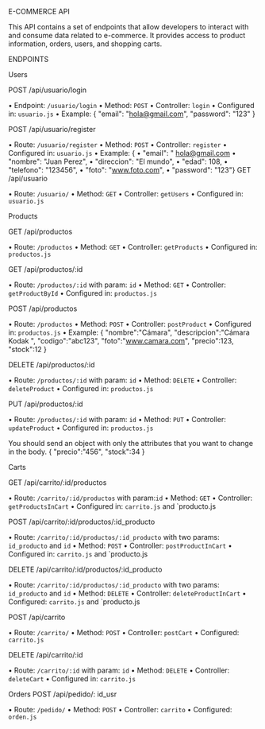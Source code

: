 E-COMMERCE API

This API contains a set of endpoints that allow developers to interact with and consume data related to e-commerce. It provides access to product information, orders, users, and shopping carts.

ENDPOINTS


Users

POST /api/usuario/login

•	Endpoint: `/usuario/login`
•	Method: `POST`
•	Controller: `login`
•	Configured in: ` usuario.js `
•	Example:
{
  "email": "hola@gmail.com",
  "password": "123"
}

POST /api/usuario/register

•	Route: `/usuario/register`
•	Method: `POST`
•	Controller: `register`
•	Configured in: ` usuario.js `
•	Example:
{
•	  "email": " hola@gmail.com
•	  "nombre": "Juan Perez",
•	  "direccion": "El mundo",
•	  "edad": 108,
•	  "telefono": "123456",
•	  "foto": "www.foto.com",
•	  "password": "123"}
GET /api/usuario

•	Route: `/usuario/`
•	Method: `GET`
•	Controller: `getUsers`
•	Configured in: `usuario.js`


Products

GET /api/productos

•	Route: `/productos`
•	Method: `GET`
•	Controller: `getProducts` 
•	Configured in: ` productos.js `

GET /api/productos/:id

•	Route: `/productos/:id` with param: `id`
•	Method: `GET`
•	Controller: `getProductById`
•	Configured in: ` productos.js `

POST /api/productos

•	Route: `/productos` 
•	Method: `POST`
•	Controller: `postProduct`
•	Configured in: ` productos.js `
•	Example:
{
  "nombre":"Cámara",
  "descripcion":"Cámara Kodak ",
  "codigo":"abc123",
  "foto":"www.camara.com",
  "precio":123,
  "stock":12
}

DELETE /api/productos/:id

•	Route: `/productos/:id` with param: `id`
•	Method: `DELETE`
•	Controller: `deleteProduct`
•	Configured in: ` productos.js `

PUT /api/productos/:id

•	Route: `/productos/:id` with param: `id`
•	Method: `PUT`
•	Controller: `updateProduct`
•	Configured in: `productos.js`

You should send an object with only the attributes that you want to change in the body.
{
  "precio":"456",
  "stock":34
}



Carts

GET /api/carrito/:id/productos

•	Route: `/carrito/:id/productos` with param:`id`
•	Method: `GET`
•	Controller: `getProductsInCart`
•	Configured in: `carrito.js` and `producto.js

POST /api/carrito/:id/productos/:id_producto

•	Route: `/carrito/:id/productos/:id_producto` with two params: `id_producto` and `id`
•	Method: `POST`
•	Controller: `postProductInCart`
•	Configured in: `carrito.js` and `producto.js

DELETE /api/carrito/:id/productos/:id_producto

•	Route: `/carrito/:id/productos/:id_producto` with two params: `id_producto` and `id`
•	Method: `DELETE`
•	Controller: `deleteProductInCart`
•	Configured: `carrito.js` and `producto.js

POST /api/carrito

•	Route: `/carrito/`
•	Method: `POST`
•	Controller: `postCart`
•	Configured: `carrito.js`

DELETE /api/carrito/:id

•	Route: `/carrito/:id` with param: `id`
•	Method: `DELETE`
•	Controller: `deleteCart`
•	Configured in: `carrito.js`

Orders
POST /api/pedido/: id_usr

•	Route: `/pedido/`
•	Method: `POST`
•	Controller: `carrito`
•	Configured: `orden.js`

